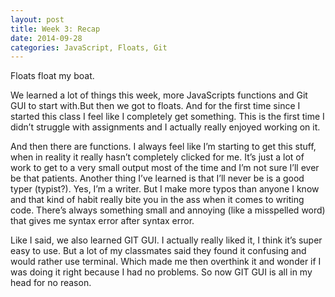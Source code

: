 ```yaml
---
layout: post
title: Week 3: Recap
date: 2014-09-28
categories: JavaScript, Floats, Git
---
```


Floats float my boat.

We learned a lot of things this week, more JavaScripts functions and Git GUI to start with.But then we got to floats. And for the first time since I started this class I feel like I completely get something. This is the first time I didn’t struggle with assignments and I actually really enjoyed working on it. 

And then there are functions. I always feel like I’m starting to get this stuff, when in reality it really hasn’t completely clicked for me. It’s just a lot of work to get to a very small output most of the time and I’m not sure I’ll ever be that patients. Another thing I’ve learned is that I’ll never be is a good typer (typist?). Yes, I’m a writer. But I make more typos than anyone I know and that kind of habit really bite you in the ass when it comes to writing code. There’s always something small and annoying (like a misspelled word) that gives me syntax error after syntax error. 

Like I said, we also learned GIT GUI. I actually really liked it, I think it’s super easy to use. But a lot of my classmates said they found it confusing and would rather use terminal. Which made me then overthink it and wonder if I was doing it right because I had no problems. So now GIT GUI is all in my head for no reason. 
